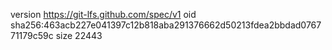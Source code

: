 version https://git-lfs.github.com/spec/v1
oid sha256:463acb227e041397c12b818aba291376662d50213fdea2bbdad076771179c59c
size 22443
